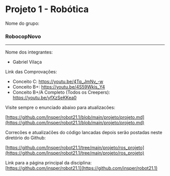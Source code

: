 # Projeto 1 - Robótica 

Nome do grupo: 

### RobocopNovo

____________

Nome dos integrantes: 

* Gabriel Vilaça

Link das Comprovações:

* Conceito C: https://youtu.be/4Tq_JmNv_-w
* Conceito B+: https://youtu.be/4S59Wkis_Y4
* Conceito B+/A Completo (Todos os Creepers): https://youtu.be/yfXzSeKKea0


Visite sempre o enunciado abaixo para atualizacões: 

[https://github.com/Insper/robot21.1/blob/main/projeto/projeto.md](https://github.com/Insper/robot21.1/blob/main/projeto/projeto.md)


Correcões e atualizaćões do código lancadas depois serão postadas neste diretório do Github: 

[https://github.com/Insper/robot21.1/tree/main/projeto/ros_projeto](https://github.com/Insper/robot21.1/tree/main/projeto/ros_projeto)


Link para a página principal da disciplina: 
[https://github.com/insper/robot21.1](https://github.com/insper/robot21.1)


